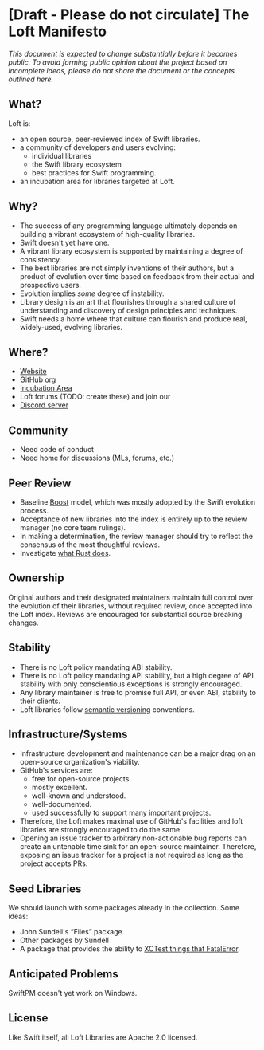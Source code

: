 # [Draft - Please do not circulate] The Loft Manifesto

*This document is expected to change substantially before it
becomes public. To avoid forming public opinion about the project
based on incomplete ideas, please do not share the document or the
concepts outlined here.*

## What?

Loft is:
- an open source, peer-reviewed index of Swift libraries.
- a community of developers and users evolving:
  - individual libraries
  - the Swift library ecosystem
  - best practices for Swift programming.
- an incubation area for libraries targeted at Loft.

## Why?

- The success of any programming language ultimately depends on
  building a vibrant ecosystem of high-quality libraries.
- Swift doesn't yet have one.
- A vibrant library ecosystem is supported by maintaining a degree of
  consistency.
- The best libraries are not simply inventions of their authors, but a 
  product of evolution over time based on feedback from their actual and
  prospective users. 
- Evolution implies *some* degree of instability.
- Library design is an art that flourishes through a shared culture
  of understanding and discovery of design principles and techniques.
- Swift needs a home where that culture can flourish and produce real,
  widely-used, evolving libraries.

## Where?

- [Website](http://loftware.org)
- [GitHub org](http://github.com/loftware)
- [Incubation Area](http://github.com/loft-nest)
- Loft forums (TODO: create these) and join our 
- [Discord server](https://discord.gg/2AkrfW) 

## Community

- Need code of conduct
- Need home for discussions (MLs, forums, etc.)

## Peer Review

- Baseline [Boost](http://boost.org) model, which was mostly adopted by
  the Swift evolution process.  
- Acceptance of new libraries into the index is entirely up to the review
  manager (no core team rulings).
- In making a determination, the review manager should try to reflect the
  consensus of the most thoughtful reviews.
- Investigate [what Rust
  does](https://forums.swift.org/t/evolution-process-discussion/33272/26).

## Ownership

Original authors and their designated maintainers maintain full control
over the evolution of their libraries, without required review, once
accepted into the Loft index. Reviews are encouraged for substantial
source breaking changes.

## Stability

- There is no Loft policy mandating ABI stability.
- There is no Loft policy mandating API stability, but a high degree
  of API stability with only conscientious exceptions is strongly
  encouraged.
- Any library maintainer is free to promise full API, or even ABI,
  stability to their clients.
- Loft libraries follow [semantic versioning](https://semver.org/) conventions.

## Infrastructure/Systems

- Infrastructure development and maintenance can be a major drag on an
  open-source organization's viability.
- GitHub's services are:
  - free for open-source projects.
  - mostly excellent.
  - well-known and understood.
  - well-documented.
  - used successfully to support many important projects.
- Therefore, the Loft makes maximal use of GitHub's facilities and loft
  libraries are strongly encouraged to do the same.
- Opening an issue tracker to arbitrary non-actionable bug reports can create an
  untenable time sink for an open-source maintainer.  Therefore, exposing an
  issue tracker for a project is not required as long as the project accepts
  PRs.

## Seed Libraries

We should launch with some packages already in the collection.  Some ideas:

- John Sundell's “Files” package.
- Other packages by Sundell
- A package that provides the ability to [XCTest things that
  FatalError](https://medium.com/@marcosantadev/how-to-test-fatalerror-in-swift-e1be9ff11a29).

## Anticipated Problems

SwiftPM doesn't yet work on Windows.

## License

Like Swift itself, all Loft Libraries are Apache 2.0 licensed.

